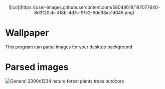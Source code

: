  <p align="center"> 
     ![ico](https://user-images.githubusercontent.com/58048618/187077640-8d3f20cb-d18b-4d7c-91e2-6de98ac1d046.png)
 </p>
 
 # Wallpaper
This program can parse images for your desktop background 

# Parsed images
![General 2000x1334 nature forest plants trees outdoors](https://user-images.githubusercontent.com/58048618/187077721-ce60aa71-76da-4712-94af-8d698ba64610.jpg)
